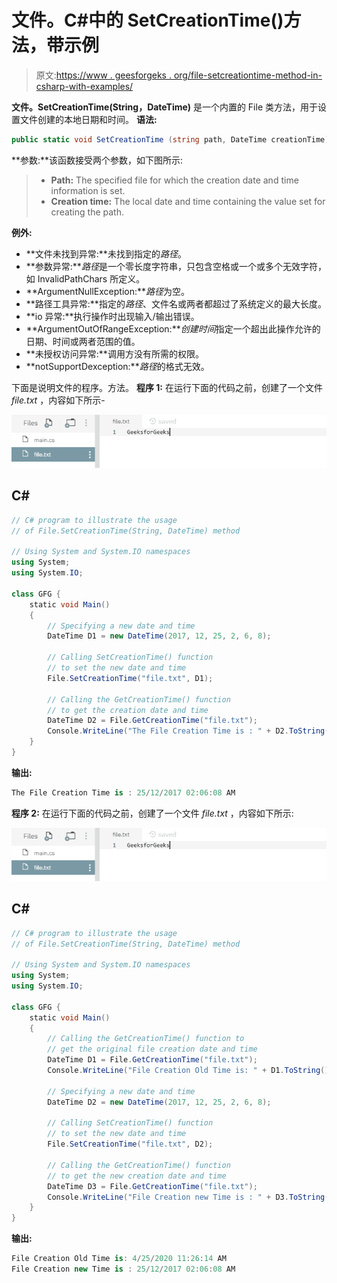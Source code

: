 # 文件。C#中的 SetCreationTime()方法，带示例

> 原文:[https://www . geesforgeks . org/file-setcreationtime-method-in-csharp-with-examples/](https://www.geeksforgeeks.org/file-setcreationtime-method-in-csharp-with-examples/)

**文件。SetCreationTime(String，DateTime)** 是一个内置的 File 类方法，用于设置文件创建的本地日期和时间。
**语法:**

```cs
public static void SetCreationTime (string path, DateTime creationTime);
```

**参数:**该函数接受两个参数，如下图所示:

> *   **Path:** The specified file for which the creation date and time information is set.
> *   **Creation time:** The local date and time containing the value set for creating the path.

**例外:**

*   **文件未找到异常:**未找到指定的*路径*。
*   **参数异常:***路径*是一个零长度字符串，只包含空格或一个或多个无效字符，如 InvalidPathChars 所定义。
*   **ArgumentNullException:***路径*为空。
*   **路径工具异常:**指定的*路径*、文件名或两者都超过了系统定义的最大长度。
*   **io 异常:**执行操作时出现输入/输出错误。
*   **ArgumentOutOfRangeException:***创建时间*指定一个超出此操作允许的日期、时间或两者范围的值。
*   **未授权访问异常:**调用方没有所需的权限。
*   **notSupportDexception:***路径*的格式无效。

下面是说明文件的程序。方法。
**程序 1:** 在运行下面的代码之前，创建了一个文件 *file.txt* ，内容如下所示-

![file.txt](img/78c9ba1435dec5c78e0a796cc6c788f5.png)

## C#

```cs
// C# program to illustrate the usage
// of File.SetCreationTime(String, DateTime) method

// Using System and System.IO namespaces
using System;
using System.IO;

class GFG {
    static void Main()
    {
        // Specifying a new date and time
        DateTime D1 = new DateTime(2017, 12, 25, 2, 6, 8);

        // Calling SetCreationTime() function
        // to set the new date and time
        File.SetCreationTime("file.txt", D1);

        // Calling the GetCreationTime() function
        // to get the creation date and time
        DateTime D2 = File.GetCreationTime("file.txt");
        Console.WriteLine("The File Creation Time is : " + D2.ToString());
    }
}
```

**输出:**

```cs
The File Creation Time is : 25/12/2017 02:06:08 AM
```

**程序 2:** 在运行下面的代码之前，创建了一个文件 *file.txt* ，内容如下所示:

![file.txt](img/78c9ba1435dec5c78e0a796cc6c788f5.png)

## C#

```cs
// C# program to illustrate the usage
// of File.SetCreationTime(String, DateTime) method

// Using System and System.IO namespaces
using System;
using System.IO;

class GFG {
    static void Main()
    {
        // Calling the GetCreationTime() function to
        // get the original file creation date and time
        DateTime D1 = File.GetCreationTime("file.txt");
        Console.WriteLine("File Creation Old Time is: " + D1.ToString());

        // Specifying a new date and time
        DateTime D2 = new DateTime(2017, 12, 25, 2, 6, 8);

        // Calling SetCreationTime() function
        // to set the new date and time
        File.SetCreationTime("file.txt", D2);

        // Calling the GetCreationTime() function
        // to get the new creation date and time
        DateTime D3 = File.GetCreationTime("file.txt");
        Console.WriteLine("File Creation new Time is : " + D3.ToString());
    }
}
```

**输出:**

```cs
File Creation Old Time is: 4/25/2020 11:26:14 AM
File Creation new Time is : 25/12/2017 02:06:08 AM
```